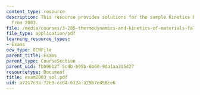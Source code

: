 ```yaml
---
content_type: resource
description: This resource provides solutions for the sample Kinetics Examination
  from 2003.
file: /media/courses/3-205-thermodynamics-and-kinetics-of-materials-fall-2006/a7217c3a72e0cc04612aa2967e458ce6_exam2003_sol.pdf
file_type: application/pdf
learning_resource_types:
- Exams
ocw_type: OCWFile
parent_title: Exams
parent_type: CourseSection
parent_uid: fbb9612f-5c9b-b95b-6b60-9da1aa315427
resourcetype: Document
title: exam2003_sol.pdf
uid: a7217c3a-72e0-cc04-612a-a2967e458ce6
---
```


